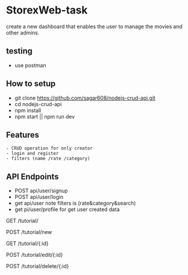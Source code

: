 # StorexWeb-task
create a new dashboard that enables the user to manage the movies and other admins.
 ## testing
  - use postman

  ## How to setup
   - git clone https://github.com/sagar608/nodejs-crud-api.git
   - cd nodejs-crud-api
   - npm install
   - npm start || npm run dev

   ## Features
    - CRUD operation for only creator
    - login and register
    - filters (name /rate /category) 
  
  ## API Endpoints
- POST api/user/signup
- POST api/user/login
-  get  api/user
 note filters is (rate&category&search)
- get  pi/user/profile  for get user created data 

GET /tutorial/

POST /tutorial/new

GET /tutorial/{:id}

POST /tutorial/edit/{:id}

POST /tutorial/delete/{:id}
 

